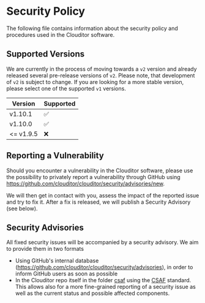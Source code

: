 # Security Policy

The following file contains information about the security policy and procedures used in the Clouditor software.

## Supported Versions

We are currently in the process of moving towards a `v2` version and already released several pre-release versions of
`v2`. Please note, that development of `v2` is subject to change. If you are looking for a more stable version, please select one of the supported `v1` versions.

| Version   | Supported          |
| --------- | ------------------ |
| v1.10.1   | :white_check_mark: |
| v1.10.0   | :white_check_mark: |
| <= v1.9.5 | :x:                |

## Reporting a Vulnerability

Should you encounter a vulnerability in the Clouditor software, please use the possibility to privately report a vulnerability through GitHub using https://github.com/clouditor/clouditor/security/advisories/new.

We will then get in contact with you, assess the impact of the reported issue and try to fix it. After a fix is released, we will publish a Security Advisory (see below).

## Security Advisories

All fixed security issues will be accompanied by a security advisory. We aim to provide them in two formats

* Using GitHub's internal database (https://github.com/clouditor/clouditor/security/advisories), in order to inform GitHub users as soon as possible
* In the Clouditor repo itself in the folder [csaf](./csaf/) using the [CSAF](https://docs.oasis-open.org/csaf/csaf/v2.0/os/csaf-v2.0-os.html) standard. This allows also for a more fine-grained reporting of a security issue as well as the current status and possible affected components.
